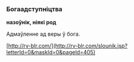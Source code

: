 ### Богаадступніцтва
**назоўнік, ніякі род**

Адмаўленне ад веры ў бога.

<a rel="author">[http://rv-blr.com/](http://rv-blr.com/slounik.jsp?letterId=0&maskId=0&pageId=405)</a>
